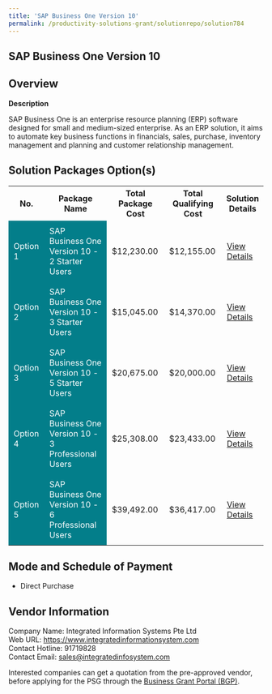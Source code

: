 ```yaml
---
title: 'SAP Business One Version 10'
permalink: /productivity-solutions-grant/solutionrepo/solution784
---
```


## SAP Business One Version 10

## Overview

**Description**

SAP Business One is an enterprise resource planning (ERP) software designed for small and medium-sized enterprise. As an ERP solution, it aims to automate key business functions in financials, sales, purchase, inventory management and planning and customer relationship management.

## Solution Packages Option(s)

<table>
<tr>
<th><b>No.</b></th>
<th><b>Package Name</b></th>
<th><b>Total Package Cost</b></th>
<th><b>Total Qualifying Cost</b></th>
<th><b>Solution Details</b></th>
</tr>
<tr>
<td style='padding: 10px; background-color: #037E8A; color: #FFFFFF;'>Option 1</td>
<td style='padding: 10px; background-color: #037E8A; color: #FFFFFF;'>SAP Business One Version 10 - 2 Starter Users</td>
<td style='padding: 10px;'>$12,230.00</td>
<td style='padding: 10px;'>$12,155.00</td>
<td style='padding: 10px;'><a href='/images/psg/integrated_Desensitised_Annex_3_040822_Part_1.pdf' target='_blank'>View Details</a></td>
</tr>
<tr>
<td style='padding: 10px; background-color: #037E8A; color: #FFFFFF;'>Option 2</td>
<td style='padding: 10px; background-color: #037E8A; color: #FFFFFF;'>SAP Business One Version 10 - 3 Starter Users</td>
<td style='padding: 10px;'>$15,045.00</td>
<td style='padding: 10px;'>$14,370.00</td>
<td style='padding: 10px;'><a href='/images/psg/integrated_Desensitised_Annex_3_040822_Part_2.pdf' target='_blank'>View Details</a></td>
</tr>
<tr>
<td style='padding: 10px; background-color: #037E8A; color: #FFFFFF;'>Option 3</td>
<td style='padding: 10px; background-color: #037E8A; color: #FFFFFF;'>SAP Business One Version 10 - 5 Starter Users</td>
<td style='padding: 10px;'>$20,675.00</td>
<td style='padding: 10px;'>$20,000.00</td>
<td style='padding: 10px;'><a href='/images/psg/integrated_Desensitised_Annex_3_040822_Part_3.pdf' target='_blank'>View Details</a></td>
</tr>
<tr>
<td style='padding: 10px; background-color: #037E8A; color: #FFFFFF;'>Option 4</td>
<td style='padding: 10px; background-color: #037E8A; color: #FFFFFF;'>SAP Business One Version 10 - 3 Professional Users</td>
<td style='padding: 10px;'>$25,308.00</td>
<td style='padding: 10px;'>$23,433.00</td>
<td style='padding: 10px;'><a href='/images/psg/integrated_Desensitised_Annex_3_040822_Part_4.pdf' target='_blank'>View Details</a></td>
</tr>
<tr>
<td style='padding: 10px; background-color: #037E8A; color: #FFFFFF;'>Option 5</td>
<td style='padding: 10px; background-color: #037E8A; color: #FFFFFF;'>SAP Business One Version 10 - 6 Professional Users</td>
<td style='padding: 10px;'>$39,492.00</td>
<td style='padding: 10px;'>$36,417.00</td>
<td style='padding: 10px;'><a href='/images/psg/integrated_Desensitised_Annex_3_040822_Part_5.pdf' target='_blank'>View Details</a></td>
</tr>
</table>

## Mode and Schedule of Payment

 - Direct Purchase

## Vendor Information

 Company Name: Integrated Information Systems Pte Ltd<br>Web URL: https://www.integratedinformationsystem.com <br>Contact Hotline: 91719828 <br>Contact Email: sales@integratedinfosystem.com 

Interested companies can get a quotation from the pre-approved vendor, before applying for the PSG through the <a href='https://www.businessgrants.gov.sg/' target='_blank' rel='noopener'>Business Grant Portal (BGP)</a>.

<script src="/jquery/resize-tables.js"></script>
